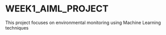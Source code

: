 # WEEK1_AIML_PROJECT
This project focuses on environmental monitoring using Machine Learning techniques
